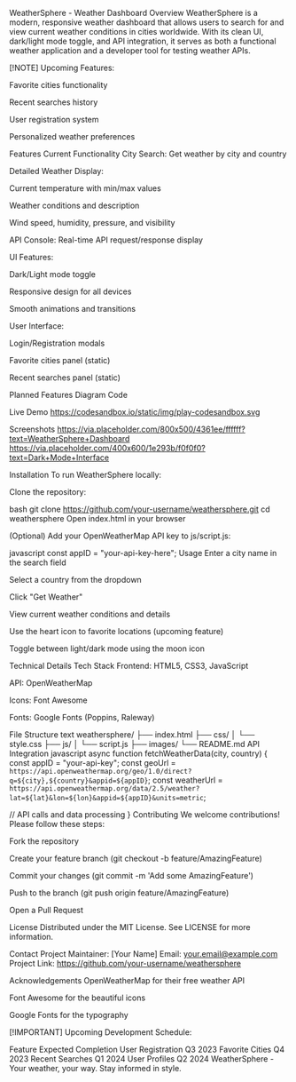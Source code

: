 WeatherSphere - Weather Dashboard
Overview
WeatherSphere is a modern, responsive weather dashboard that allows users to search for and view current weather conditions in cities worldwide. With its clean UI, dark/light mode toggle, and API integration, it serves as both a functional weather application and a developer tool for testing weather APIs.

[!NOTE]
Upcoming Features:

Favorite cities functionality

Recent searches history

User registration system

Personalized weather preferences

Features
Current Functionality
City Search: Get weather by city and country

Detailed Weather Display:

Current temperature with min/max values

Weather conditions and description

Wind speed, humidity, pressure, and visibility

API Console: Real-time API request/response display

UI Features:

Dark/Light mode toggle

Responsive design for all devices

Smooth animations and transitions

User Interface:

Login/Registration modals

Favorite cities panel (static)

Recent searches panel (static)

Planned Features
Diagram
Code







Live Demo
https://codesandbox.io/static/img/play-codesandbox.svg

Screenshots
https://via.placeholder.com/800x500/4361ee/ffffff?text=WeatherSphere+Dashboard
https://via.placeholder.com/400x600/1e293b/f0f0f0?text=Dark+Mode+Interface

Installation
To run WeatherSphere locally:

Clone the repository:

bash
git clone https://github.com/your-username/weathersphere.git
cd weathersphere
Open index.html in your browser

(Optional) Add your OpenWeatherMap API key to js/script.js:

javascript
const appID = "your-api-key-here";
Usage
Enter a city name in the search field

Select a country from the dropdown

Click "Get Weather"

View current weather conditions and details

Use the heart icon to favorite locations (upcoming feature)

Toggle between light/dark mode using the moon icon

Technical Details
Tech Stack
Frontend: HTML5, CSS3, JavaScript

API: OpenWeatherMap

Icons: Font Awesome

Fonts: Google Fonts (Poppins, Raleway)

File Structure
text
weathersphere/
├── index.html
├── css/
│   └── style.css
├── js/
│   └── script.js
├── images/
└── README.md
API Integration
javascript
async function fetchWeatherData(city, country) {
  const appID = "your-api-key";
  const geoUrl = `https://api.openweathermap.org/geo/1.0/direct?q=${city},${country}&appid=${appID}`;
  const weatherUrl = `https://api.openweathermap.org/data/2.5/weather?lat=${lat}&lon=${lon}&appid=${appID}&units=metric`;
  
  // API calls and data processing
}
Contributing
We welcome contributions! Please follow these steps:

Fork the repository

Create your feature branch (git checkout -b feature/AmazingFeature)

Commit your changes (git commit -m 'Add some AmazingFeature')

Push to the branch (git push origin feature/AmazingFeature)

Open a Pull Request

License
Distributed under the MIT License. See LICENSE for more information.

Contact
Project Maintainer: [Your Name]
Email: your.email@example.com
Project Link: https://github.com/your-username/weathersphere

Acknowledgements
OpenWeatherMap for their free weather API

Font Awesome for the beautiful icons

Google Fonts for the typography

[!IMPORTANT]
Upcoming Development Schedule:

Feature	Expected Completion
User Registration	Q3 2023
Favorite Cities	Q4 2023
Recent Searches	Q1 2024
User Profiles	Q2 2024
WeatherSphere - Your weather, your way. Stay informed in style.
